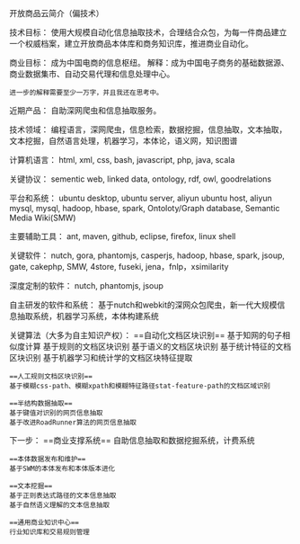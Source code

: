 开放商品云简介（偏技术）

技术目标：
    使用大规模自动化信息抽取技术，合理结合众包，为每一件商品建立一个权威档案，建立开放商品本体库和商务知识库，推进商业自动化。

商业目标：
    成为中国电商的信息枢纽。
    解释：成为中国电子商务的基础数据源、商业数据集市、自动交易代理和信息处理中心。

    进一步的解释需要至少一万字，并且我还在思考中。

近期产品：
    自助深网爬虫和信息抽取服务。

技术领域：
    编程语言，深网爬虫，信息检索，数据挖掘，信息抽取，文本抽取，文本挖掘，自然语言处理，机器学习，本体论，语义网，知识图谱

计算机语言：
    html, xml, css, bash, javascript, php, java, scala

关键协议：
    sementic web, linked data, ontology, rdf, owl, goodrelations

平台和系统：
    ubuntu desktop, ubuntu server, aliyun ubuntu host, aliyun mysql, mysql, hadoop, hbase, spark, Ontoloty/Graph database, Semantic Media Wiki(SMW)

主要辅助工具：
    ant, maven, github, eclipse, firefox, linux shell

关键软件：
    nutch, gora, phantomjs, casperjs, hadoop, hbase, spark, jsoup, gate, cakephp, SMW, 4store, fuseki, jena，fnlp，xsimilarity

深度定制的软件：
    nutch, phantomjs, jsoup

自主研发的软件和系统：
    基于nutch和webkit的深网众包爬虫，新一代大规模信息抽取系统，机器学习系统，本体构建系统

关键算法（大多为自主知识产权）：
    ==自动化文档区块识别==
    基于知网的句子相似度计算
    基于规则的文档区块识别
    基于语义的文档区块识别
    基于统计特征的文档区块识别
    基于机器学习和统计学的文档区块特征提取

    ==人工规则文档区块识别==
    基于模糊css-path、模糊xpath和模糊特征路径stat-feature-path的文档区域识别

    ==半结构数据抽取==
    基于键值对识别的网页信息抽取
    基于改进RoadRunner算法的网页信息抽取

下一步：
    ==商业支撑系统==
    自助信息抽取和数据挖掘系统，计费系统

    ==本体数据发布和维护==
    基于SWM的本体发布和本体版本进化

    ==文本挖掘==
    基于正则表达式路径的文本信息抽取
    基于自然语义理解的文本信息抽取

    ==通用商业知识中心==
    行业知识库和交易规则管理

















